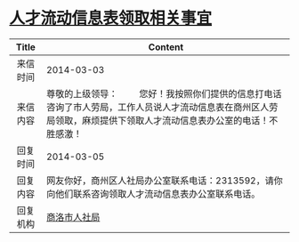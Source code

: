 # [人才流动信息表领取相关事宜](http://www.shangluo.gov.cn/zmhd/ldxxxx.jsp?urltype=leadermail.LeaderMailContentUrl&wbtreeid=1112&leadermailid=2315)

| Title |                                          Content                                          |
|:-----:|-------------------------------------------------------------------------------------------|
| 来信时间  | 2014-03-03                                                                                |
| 来信内容  | 尊敬的上级领导：         您好！我按照你们提供的信息打电话咨询了市人劳局，工作人员说人才流动信息表在商州区人劳局领取，麻烦提供下领取人才流动信息表办公室的电话！不胜感激！ |
| 回复时间  | 2014-03-05                                                                                |
| 回复内容  | 网友你好，商州区人社局办公室联系电话：2313592，请你向他们联系咨询领取人才流动信息表办公室联系电话。                                     |
| 回复机构  | [商洛市人社局](../../category/agencies/商洛市人社局.md)                                               |